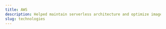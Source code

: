 ```yaml
---
title: AWS
description: Helped maintain serverless architecture and optimize image upload/fetching via cloudfront and S3 buckets.
slug: technologies
---
```

